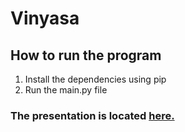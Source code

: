   # Vinyasa
  
  ## How to run the program
  1. Install the dependencies using pip
  2. Run the main.py file
  
  ### The presentation is located <a href = "https://github.com/bhumitschaudhry/vinyasa/blob/main/Vinyasa.pptx"> here. </a>

